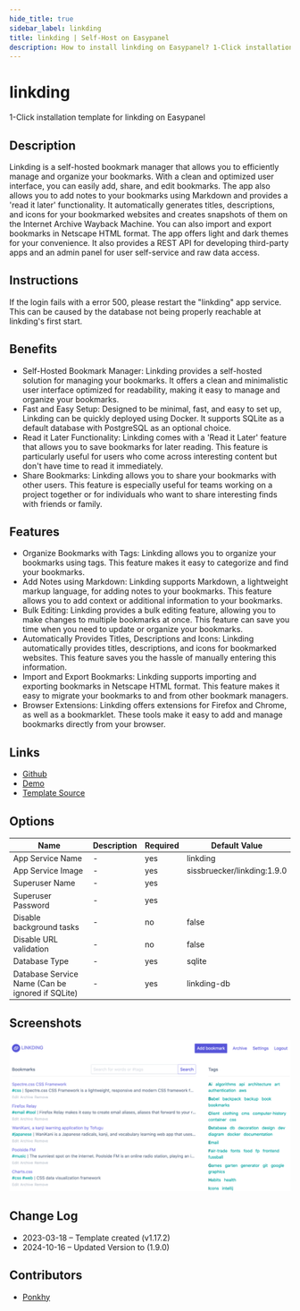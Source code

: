 ```yaml
---
hide_title: true
sidebar_label: linkding
title: linkding | Self-Host on Easypanel
description: How to install linkding on Easypanel? 1-Click installation template for linkding on Easypanel
---
```


<!-- generated -->

# linkding

1-Click installation template for linkding on Easypanel

## Description

Linkding is a self-hosted bookmark manager that allows you to efficiently manage and organize your bookmarks. With a clean and optimized user interface, you can easily add, share, and edit bookmarks. The app also allows you to add notes to your bookmarks using Markdown and provides a &#39;read it later&#39; functionality. It automatically generates titles, descriptions, and icons for your bookmarked websites and creates snapshots of them on the Internet Archive Wayback Machine. You can also import and export bookmarks in Netscape HTML format. The app offers light and dark themes for your convenience. It also provides a REST API for developing third-party apps and an admin panel for user self-service and raw data access.

## Instructions

If the login fails with a error 500, please restart the &quot;linkding&quot; app service. This can be caused by the database not being properly reachable at linkding&#39;s first start.

## Benefits

- Self-Hosted Bookmark Manager: Linkding provides a self-hosted solution for managing your bookmarks. It offers a clean and minimalistic user interface optimized for readability, making it easy to manage and organize your bookmarks.
- Fast and Easy Setup: Designed to be minimal, fast, and easy to set up, Linkding can be quickly deployed using Docker. It supports SQLite as a default database with PostgreSQL as an optional choice.
- Read it Later Functionality: Linkding comes with a 'Read it Later' feature that allows you to save bookmarks for later reading. This feature is particularly useful for users who come across interesting content but don't have time to read it immediately.
- Share Bookmarks: Linkding allows you to share your bookmarks with other users. This feature is especially useful for teams working on a project together or for individuals who want to share interesting finds with friends or family.

## Features

- Organize Bookmarks with Tags: Linkding allows you to organize your bookmarks using tags. This feature makes it easy to categorize and find your bookmarks.
- Add Notes using Markdown: Linkding supports Markdown, a lightweight markup language, for adding notes to your bookmarks. This feature allows you to add context or additional information to your bookmarks.
- Bulk Editing: Linkding provides a bulk editing feature, allowing you to make changes to multiple bookmarks at once. This feature can save you time when you need to update or organize your bookmarks.
- Automatically Provides Titles, Descriptions and Icons: Linkding automatically provides titles, descriptions, and icons for bookmarked websites. This feature saves you the hassle of manually entering this information.
- Import and Export Bookmarks: Linkding supports importing and exporting bookmarks in Netscape HTML format. This feature makes it easy to migrate your bookmarks to and from other bookmark managers.
- Browser Extensions: Linkding offers extensions for Firefox and Chrome, as well as a bookmarklet. These tools make it easy to add and manage bookmarks directly from your browser.

## Links

- [Github](https://github.com/sissbruecker/linkding)
- [Demo](https://demo.linkding.link/)
- [Template Source](https://github.com/easypanel-io/templates/tree/main/templates/linkding)

## Options

Name | Description | Required | Default Value
-|-|-|-
App Service Name | - | yes | linkding
App Service Image | - | yes | sissbruecker/linkding:1.9.0
Superuser Name | - | yes | 
Superuser Password | - | yes | 
Disable background tasks | - | no | false
Disable URL validation | - | no | false
Database Type | - | yes | sqlite
Database Service Name (Can be ignored if SQLite) | - | yes | linkding-db

## Screenshots

![linkding Screenshot](./assets/screenshot.png)

## Change Log

- 2023-03-18 – Template created (v1.17.2)
- 2024-10-16 – Updated Version to (1.9.0)

## Contributors

- [Ponkhy](https://github.com/Ponkhy)

